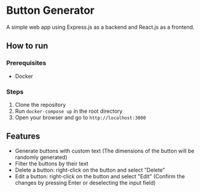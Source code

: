 # Button Generator
A simple web app using Express.js as a backend and React.js as a frontend.

## How to run

### Prerequisites
- Docker

### Steps
1. Clone the repository
2. Run `docker-compose up` in the root directory
3. Open your browser and go to `http://localhost:3000`

## Features
- Generate buttons with custom text (The dimensions of the button will be randomly generated)
- Filter the buttons by their text
- Delete a button: right-click on the button and select "Delete"
- Edit a button: right-click on the button and select "Edit" (Confirm the changes by pressing Enter or deselecting the input field)
